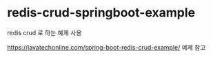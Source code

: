# redis-crud-springboot-example

redis crud 로 하는 예제 사용 

https://javatechonline.com/spring-boot-redis-crud-example/ 예제 참고
